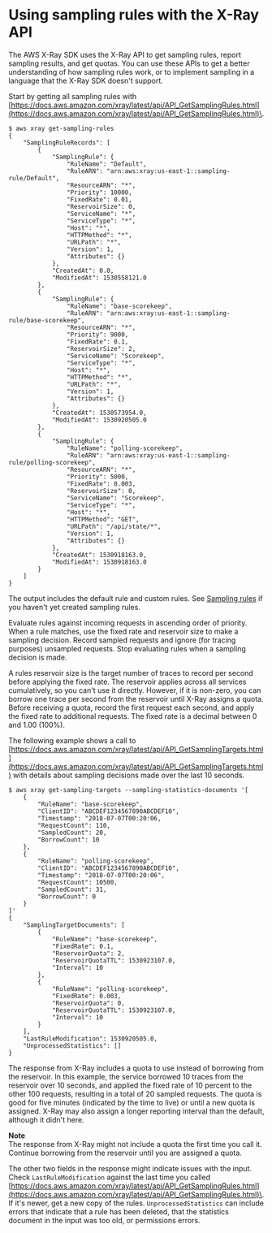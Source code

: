 # Using sampling rules with the X\-Ray API<a name="xray-api-sampling"></a>



The AWS X\-Ray SDK uses the X\-Ray API to get sampling rules, report sampling results, and get quotas\. You can use these APIs to get a better understanding of how sampling rules work, or to implement sampling in a language that the X\-Ray SDK doesn't support\.

Start by getting all sampling rules with [https://docs.aws.amazon.com/xray/latest/api/API_GetSamplingRules.html](https://docs.aws.amazon.com/xray/latest/api/API_GetSamplingRules.html)\.

```
$ aws xray get-sampling-rules
{
    "SamplingRuleRecords": [
        {
            "SamplingRule": {
                "RuleName": "Default",
                "RuleARN": "arn:aws:xray:us-east-1::sampling-rule/Default",
                "ResourceARN": "*",
                "Priority": 10000,
                "FixedRate": 0.01,
                "ReservoirSize": 0,
                "ServiceName": "*",
                "ServiceType": "*",
                "Host": "*",
                "HTTPMethod": "*",
                "URLPath": "*",
                "Version": 1,
                "Attributes": {}
            },
            "CreatedAt": 0.0,
            "ModifiedAt": 1530558121.0
        },
        {
            "SamplingRule": {
                "RuleName": "base-scorekeep",
                "RuleARN": "arn:aws:xray:us-east-1::sampling-rule/base-scorekeep",
                "ResourceARN": "*",
                "Priority": 9000,
                "FixedRate": 0.1,
                "ReservoirSize": 2,
                "ServiceName": "Scorekeep",
                "ServiceType": "*",
                "Host": "*",
                "HTTPMethod": "*",
                "URLPath": "*",
                "Version": 1,
                "Attributes": {}
            },
            "CreatedAt": 1530573954.0,
            "ModifiedAt": 1530920505.0
        },
        {
            "SamplingRule": {
                "RuleName": "polling-scorekeep",
                "RuleARN": "arn:aws:xray:us-east-1::sampling-rule/polling-scorekeep",
                "ResourceARN": "*",
                "Priority": 5000,
                "FixedRate": 0.003,
                "ReservoirSize": 0,
                "ServiceName": "Scorekeep",
                "ServiceType": "*",
                "Host": "*",
                "HTTPMethod": "GET",
                "URLPath": "/api/state/*",
                "Version": 1,
                "Attributes": {}
            },
            "CreatedAt": 1530918163.0,
            "ModifiedAt": 1530918163.0
        }
    ]
}
```

The output includes the default rule and custom rules\. See [Sampling rules](xray-api-configuration.md#xray-api-configuration-sampling) if you haven't yet created sampling rules\.

Evaluate rules against incoming requests in ascending order of priority\. When a rule matches, use the fixed rate and reservoir size to make a sampling decision\. Record sampled requests and ignore \(for tracing purposes\) unsampled requests\. Stop evaluating rules when a sampling decision is made\.

A rules reservoir size is the target number of traces to record per second before applying the fixed rate\. The reservoir applies across all services cumulatively, so you can't use it directly\. However, if it is non\-zero, you can borrow one trace per second from the reservoir until X\-Ray assigns a quota\. Before receiving a quota, record the first request each second, and apply the fixed rate to additional requests\. The fixed rate is a decimal between 0 and 1\.00 \(100%\)\.

The following example shows a call to [https://docs.aws.amazon.com/xray/latest/api/API_GetSamplingTargets.html](https://docs.aws.amazon.com/xray/latest/api/API_GetSamplingTargets.html) with details about sampling decisions made over the last 10 seconds\.

```
$ aws xray get-sampling-targets --sampling-statistics-documents '[
    {
        "RuleName": "base-scorekeep",
        "ClientID": "ABCDEF1234567890ABCDEF10",
        "Timestamp": "2018-07-07T00:20:06,
        "RequestCount": 110,
        "SampledCount": 20,
        "BorrowCount": 10
    },
    {
        "RuleName": "polling-scorekeep",
        "ClientID": "ABCDEF1234567890ABCDEF10",
        "Timestamp": "2018-07-07T00:20:06",
        "RequestCount": 10500,
        "SampledCount": 31,
        "BorrowCount": 0
    }
]'
{
    "SamplingTargetDocuments": [
        {
            "RuleName": "base-scorekeep",
            "FixedRate": 0.1,
            "ReservoirQuota": 2,
            "ReservoirQuotaTTL": 1530923107.0,
            "Interval": 10
        },
        {
            "RuleName": "polling-scorekeep",
            "FixedRate": 0.003,
            "ReservoirQuota": 0,
            "ReservoirQuotaTTL": 1530923107.0,
            "Interval": 10
        }
    ],
    "LastRuleModification": 1530920505.0,
    "UnprocessedStatistics": []
}
```

The response from X\-Ray includes a quota to use instead of borrowing from the reservoir\. In this example, the service borrowed 10 traces from the reservoir over 10 seconds, and applied the fixed rate of 10 percent to the other 100 requests, resulting in a total of 20 sampled requests\. The quota is good for five minutes \(indicated by the time to live\) or until a new quota is assigned\. X\-Ray may also assign a longer reporting interval than the default, although it didn't here\.

**Note**  
The response from X\-Ray might not include a quota the first time you call it\. Continue borrowing from the reservoir until you are assigned a quota\.

The other two fields in the response might indicate issues with the input\. Check `LastRuleModification` against the last time you called [https://docs.aws.amazon.com/xray/latest/api/API_GetSamplingRules.html](https://docs.aws.amazon.com/xray/latest/api/API_GetSamplingRules.html)\. If it's newer, get a new copy of the rules\. `UnprocessedStatistics` can include errors that indicate that a rule has been deleted, that the statistics document in the input was too old, or permissions errors\.